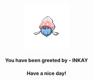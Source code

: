 <p align="center">
            <img src="https://raw.githubusercontent.com/PokeAPI/sprites/master/sprites/pokemon/686.png" width="150" height="150">
          </p>
          <h3 align="center">You have been greeted by - <b>INKAY</b></h3>
          <h3 align="center">Have a nice day!</h3>
